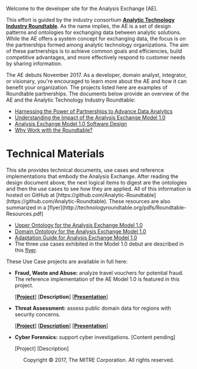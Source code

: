 Welcome to the developer site for the Analysis Exchange (AE).

This effort is guided by the industry consortium <b><a href="http://technologyroundtable.org" target="new">Analytic Technology Industry Roundtable</a></b>. As the name implies, the AE is a set of design patterns and ontologies for exchanging data between analytic solutions.  While the AE offers a system concept for exchanging data, the focus is on the partnerships formed among analytic technology organizations. The aim of these partnerships is to achieve common goals and efficiencies, build competitive advantages, and more effectively respond to customer needs by sharing information. 

The AE debuts November 2017. As a developer, domain analyst, integrator, or visionary, you're encouraged to learn more about the AE and how it can benefit your organization. The projects listed here are examples of Roundtable partnerships.  The documents below provide an overview of the AE and the Analytic Technology Industry Roundtable:

* [Harnessing the Power of Partnerships to Advance Data Analytics](http://technologyroundtable.org/pdfs/Roundtable2.pdf)
* [Understanding the Impact of the Analysis Exchange Model 1.0](http://technologyroundtable.org/pdfs/AE-Impact-Whitepape.pdf)
* [Analysis Exchange Model 1.0 Software Design](http://technologyroundtable.org/pdfs/Analysis-Exchange-Model1-Design-2017.pdf)
* [Why Work with the Roundtable?](http://technologyroundtable.org/pdfs/Why-Work-With-The-Roundtable.pdf) 

<h1>Technical Materials</h1>
This site provides technical documents, use cases and reference implementations that embody the Analysis Exchange. After reading the design document above, the next logical items to digest are the ontologies and then the use cases to see how they are applied.  All of this information is hosted on GitHub at [https://github.com/Analytic-Roundtable](https://github.com/Analytic-Roundtable).  These resources are also summarized in a [flyer](http://technologyroundtable.org/pdfs/Roundtable-Resources.pdf)

* [Upper Ontology for the Analysis Exchange Model 1.0](https://github.com/Analytic-Roundtable/Analysis-Exchange/raw/master/AnalysisExchange-Upper-Ontology-2017.pdf)
* [Domain Ontology for the Analysis Exchange Model 1.0](https://github.com/Analytic-Roundtable/Analysis-Exchange/raw/master/AnalysisExchange-Domain-Ontologies-2017.pdf)
* [Adaptation Guide for Analysis Exchange Model 1.0](https://github.com/Analytic-Roundtable/Analysis-Exchange/PENDING)
* The three use cases exhibited in the Model 1.0 debut are described in this 
  [flyer](http://technologyroundtable.org/pdfs/Roundtable-Three-Use-Cases.pdf).

These Use Case projects are available in full here:

* **Fraud, Waste and Abuse:** analyze travel vouchers for potential fraud.  The reference implementation of the AE Model 1.0 is featured in this project. 

    [<b><a href="https://github.com/Analytic-Roundtable/UseCase-FraudWasteAbuse" target="new">Project</a></b>] 
    \[**Description**\]
    \[**[Presentation](https://raw.githubusercontent.com/Analytic-Roundtable/UseCase-FraudWasteAbuse/master/Fraud_Waste_Abuse_presentation.pdf)**\]

* **Threat Assessment:** assess public domain data for regions with security concerns.

    [<b><a href="https://github.com/Analytic-Roundtable/UseCase-ThreatAssessment" target="new">Project</a></b>]
    \[**[Description](https://github.com/Analytic-Roundtable/UseCase-ThreatAssessment/raw/master/UseCase-ThreatAssessment-v9.pdf)**\]
    \[**[Presentation](https://github.com/Analytic-Roundtable/UseCase-ThreatAssessment/raw/master/UseCase-ThreatAssessment-presentation-v6.pdf)**\]

* **Cyber Forensics:** support cyber investigations. \[Content pending\]

    \[Project\]<!-- <b><a href="https://github.com/Analytic-Roundtable/UseCase-CyberForensics" target="new">Project</a></b> -->
    \[Description\] <!-- (https://github.com/Analytic-Roundtable/UseCase-CyberForensics/blob/master/Cyber%20Use%20Case.pdf)--> 


<center>Copyright © 2017, The MITRE Corporation. All rights reserved. </center>

